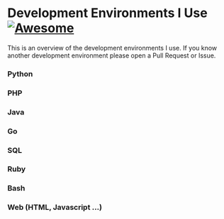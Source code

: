 # Development Environments I Use [![Awesome](https://cdn.rawgit.com/sindresorhus/awesome/d7305f38d29fed78fa85652e3a63e154dd8e8829/media/badge.svg)](https://github.com/sindresorhus/awesome)

This is an overview of the development environments I use. If you know another development environment please open a Pull Request or Issue.

### Python







### PHP







### Java





### Go




### SQL




### Ruby



### Bash


### Web (HTML, Javascript ...)
